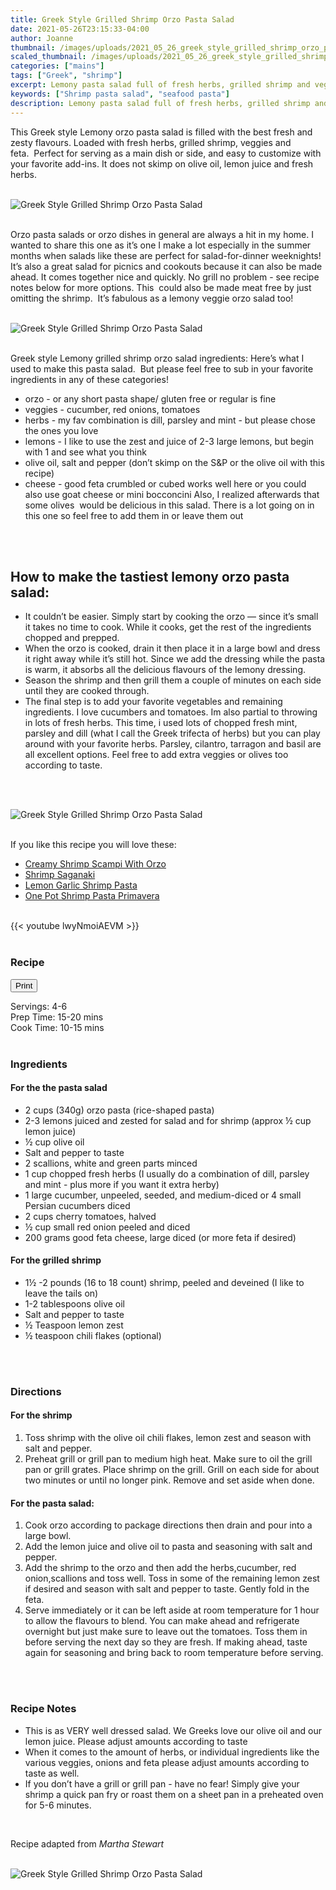 ```yaml
---
title: Greek Style Grilled Shrimp Orzo Pasta Salad
date: 2021-05-26T23:15:33-04:00
author: Joanne
thumbnail: /images/uploads/2021_05_26_greek_style_grilled_shrimp_orzo_pasta_salad_1.jpg
scaled_thumbnail: /images/uploads/2021_05_26_greek_style_grilled_shrimp_orzo_pasta_salad_0.jpg
categories: ["mains"]
tags: ["Greek", "shrimp"]
excerpt: Lemony pasta salad full of fresh herbs, grilled shrimp and veggies 
keywords: ["Shrimp pasta salad", "seafood pasta"]
description: Lemony pasta salad full of fresh herbs, grilled shrimp and veggies 
---
```

<span class="blog-text">

This Greek style Lemony orzo pasta salad is filled with the best fresh and zesty flavours. Loaded with fresh herbs, grilled shrimp, veggies and feta.  Perfect for serving as a main dish or side, and easy to customize with your favorite add-ins. It does not skimp on olive oil, lemon juice and fresh herbs. 
</br>
</br>

![Greek Style Grilled Shrimp Orzo Pasta Salad](/images/uploads/2021_05_26_greek_style_grilled_shrimp_orzo_pasta_salad_2.jpg)
</br>
</br>

Orzo pasta salads or orzo dishes in general are always a hit in my home. I wanted to share this one as it’s one I make a lot especially in the summer months when salads like these are perfect for salad-for-dinner weeknights! It’s also a great salad for picnics and cookouts because it can also be made ahead. It comes together nice and quickly. No grill no problem - see recipe notes below for more options. This  could also be made meat free by just omitting the shrimp.  It’s fabulous as a lemony veggie orzo salad too! 
</br>
</br>

![Greek Style Grilled Shrimp Orzo Pasta Salad](/images/uploads/2021_05_26_greek_style_grilled_shrimp_orzo_pasta_salad_3.jpg)
</br>
</br>

Greek style Lemony grilled shrimp orzo salad ingredients:
Here’s what I used to make this pasta salad.  But please feel free to sub in your favorite ingredients in any of these categories!
* orzo - or any short pasta shape/ gluten free or regular is fine 
* veggies - cucumber, red onions, tomatoes
* herbs - my fav combination is dill, parsley and mint - but please chose the ones you love
* lemons - I like to use the zest and juice of 2-3 large lemons, but begin with 1 and see what you think 
* olive oil, salt and pepper (don’t skimp on the S&P or the olive oil with this recipe) 
* cheese - good feta crumbled or cubed works well here or you could also use goat cheese or mini bocconcini
Also, I realized afterwards that some olives  would be delicious in this salad. There is a lot going on in this one so feel free to add them in or leave them out 
</br>
</br>

## How to make the tastiest lemony orzo pasta salad: 
* It couldn’t be easier. Simply start by cooking the orzo — since it’s small it takes no time to cook. While it cooks, get the rest of the ingredients chopped and prepped. 
* When the orzo is cooked, drain it then place it in a large bowl and dress it right away while it’s still hot. Since we add the dressing while the pasta is warm, it absorbs all the delicious flavours of the lemony dressing. 
* Season the shrimp and then grill them a couple of minutes on each side until they are cooked through.
* The final step is to add your favorite vegetables and remaining ingredients. I love cucumbers and tomatoes. Im also partial to throwing in lots of fresh herbs. This time, i used lots of chopped fresh mint, parsley and dill (what I call the Greek trifecta of herbs) but you can play around with your favorite herbs. Parsley, cilantro, tarragon and basil are all excellent options. Feel free to add extra veggies or olives too according to taste. 
</br>
</br>

![Greek Style Grilled Shrimp Orzo Pasta Salad](/images/uploads/2021_05_26_greek_style_grilled_shrimp_orzo_pasta_salad_4.jpg)
</br>
</br>

If you like this recipe you will love these: 
* <span class="highlight"><a href="https://www.oliveandmango.com/creamy-shrimp-scampi-with-orzo">Creamy Shrimp Scampi With Orzo </a></span>
* <span class="highlight"><a href="https://www.oliveandmango.com/shrimp-saganaki">Shrimp Saganaki </a></span>
* <span class="highlight"><a href="https://www.oliveandmango.com/lemon-garlic-shrimp-pasta">Lemon Garlic Shrimp Pasta </a></span>
* <span class="highlight"><a href="https://www.oliveandmango.com/one-pot-shrimp-pasta-primavera">One Pot Shrimp Pasta Primavera </a></span>

</br>
{{< youtube lwyNmoiAEVM >}}
</br>
</br>
</span>

### Recipe
<div print_button><form>
<input type="button" value="Print" class="btn__print" onClick="window.print()">
</form></div>

<div>Servings: <span itemprop="recipeYield">4-6</div>
<div>Prep Time: <meta itemprop="prepTime" content="PT20M">15-20 mins</div>
<div>Cook Time: <meta itemprop="cookTime" content="PT15M">10-15 mins</div>
</br>

### Ingredients
#### For the the pasta salad
* <span itemprop="recipeIngredient">2 cups (340g) orzo pasta (rice-shaped pasta)</span>
* <span itemprop="recipeIngredient">2-3 lemons juiced and zested for salad and for shrimp (approx &frac12; cup lemon juice) </span>
* <span itemprop="recipeIngredient">&frac12; cup olive oil</span>
* <span itemprop="recipeIngredient">Salt and pepper to taste </span>
* <span itemprop="recipeIngredient">2 scallions, white and green parts minced </span>
* <span itemprop="recipeIngredient">1 cup chopped fresh herbs (I usually do a combination of dill, parsley and mint - plus more if you want it extra herby) </span>
* <span itemprop="recipeIngredient">1 large cucumber, unpeeled, seeded, and medium-diced or 4 small Persian cucumbers diced </span>
* <span itemprop="recipeIngredient">2 cups cherry tomatoes, halved </span>
* <span itemprop="recipeIngredient">&frac12; cup small red onion peeled and diced </span>
* <span itemprop="recipeIngredient">200 grams good feta cheese, large diced (or more feta if desired)</span>

#### For the grilled shrimp 
* <span itemprop="recipeIngredient">1&frac12; -2 pounds (16 to 18 count) shrimp, peeled and deveined (I like to leave the tails on)</span>
* <span itemprop="recipeIngredient">1-2 tablespoons olive oil </span>
* <span itemprop="recipeIngredient">Salt and pepper to taste </span>
* <span itemprop="recipeIngredient">&frac12; Teaspoon lemon zest </span>
* <span itemprop="recipeIngredient">&frac12; teaspoon chili flakes (optional)</span>
</br>
</br>

### Directions
#### For the shrimp
1. Toss shrimp with the olive oil chili flakes, lemon zest and season with salt and pepper. 
1. Preheat grill or grill pan to medium high heat. Make sure to oil the grill pan or grill grates. Place shrimp on the grill. Grill on each side for about two minutes or until no longer pink. Remove and set aside when done. 

#### For the pasta salad:
1. Cook orzo according to package directions then drain and pour into a large bowl. 
1. Add the lemon juice and olive oil to pasta and seasoning with salt and pepper. 
1. Add the shrimp to the orzo and then add the herbs,cucumber, red onion,scallions and toss well. Toss in some of the remaining lemon zest if desired and season with salt and pepper to taste. Gently fold in the feta. 
1. Serve immediately or it can be left aside at room temperature for 1 hour to allow the flavours to blend. You can make ahead and refrigerate overnight but just make sure to leave out the tomatoes. Toss them in before serving the next day so they are fresh. If making ahead, taste again for seasoning and bring back to room temperature before serving.
</br>
</br>

### Recipe Notes 
* This is as VERY well dressed salad. We Greeks love our olive oil and our lemon juice. Please adjust amounts according to taste 
* When it comes to the amount of herbs, or individual ingredients like the various veggies, onions and feta please adjust amounts according to taste as well. 
* If you don’t have a grill or grill pan - have no fear! Simply give your shrimp a quick pan fry or roast them on a sheet pan in a preheated oven for 5-6 minutes. 
</br>

Recipe adapted from _Martha Stewart_
</br>
</br>

![Greek Style Grilled Shrimp Orzo Pasta Salad](/images/uploads/2021_05_26_greek_style_grilled_shrimp_orzo_pasta_salad_5.jpg)